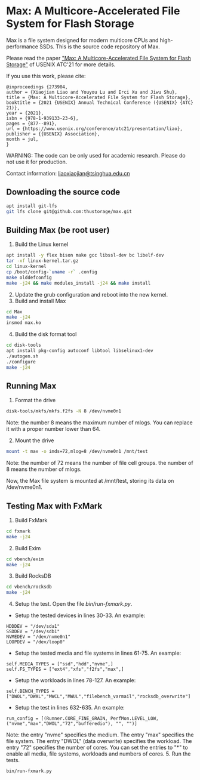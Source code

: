# Max: A Multicore-Accelerated File System for Flash Storage 
Max is a file system designed for modern multicore CPUs and high-performance SSDs.
This is the source code repository of Max.

Please read the paper ["Max: A Multicore-Accelerated File System for Flash Storage"](https://www.usenix.org/conference/atc21/presentation/liao) of USENIX ATC'21 for more details. 

If you use this work, please cite:
```
@inproceedings {273904,
author = {Xiaojian Liao and Youyou Lu and Erci Xu and Jiwu Shu},
title = {Max: A Multicore-Accelerated File System for Flash Storage},
booktitle = {2021 {USENIX} Annual Technical Conference ({USENIX} {ATC} 21)},
year = {2021},
isbn = {978-1-939133-23-6},
pages = {877--891},
url = {https://www.usenix.org/conference/atc21/presentation/liao},
publisher = {{USENIX} Association},
month = jul,
}
```

WARNING: The code can be only used for academic research. Please do not use it for production.

Contact information: liaoxiaojian@tsinghua.edu.cn

## Downloading the source code
```bash
apt install git-lfs
git lfs clone git@github.com:thustorage/max.git
```

## Building Max (be root user)
1. Build the Linux kernel  
```bash
apt install -y flex bison make gcc libssl-dev bc libelf-dev
tar -xf linux-kernel.tar.gz  
cd linux-kernel
cp /boot/config-`uname -r` .config
make olddefconfig
make -j24 && make modules_install -j24 && make install
```
2. Update the grub configuration and reboot into the new kernel.
3. Build and install Max
 ```bash
cd Max
make -j24
insmod max.ko
```
4. Build the disk format tool
```bash
cd disk-tools
apt install pkg-config autoconf libtool libselinux1-dev
./autogen.sh
./configure
make -j24
```

## Running Max
1. Format the drive
```bash
disk-tools/mkfs/mkfs.f2fs -N 8 /dev/nvme0n1
```
Note: the number 8 means the maximum number of mlogs. You can replace it with a proper number lower than 64.

2. Mount the drive
```bash
mount -t max -o imds=72,mlog=8 /dev/nvme0n1 /mnt/test
```
Note: the number of 72 means the number of file cell groups. the number of 8 means the number of mlogs.
    
Now, the Max file system is mounted at /mnt/test, storing its data on /dev/nvme0n1.

## Testing Max with FxMark
1. Build FxMark
```bash
cd fxmark
make -j24
```
2. Build Exim
```bash
cd vbench/exim
make -j24
```
3. Build RocksDB
```bash
cd vbench/rocksdb
make -j24
```
4. Setup the test. Open the file *bin/run-fxmark.py*.
-  Setup the tested devices in lines 30-33. An example:
 ```
HDDDEV = "/dev/sda1"
SSDDEV = "/dev/sdb1"
NVMEDEV = "/dev/nvme0n1"
LOOPDEV = "/dev/loop0"
```
- Setup the tested media and file systems in lines 61-75. An example:
```
self.MEDIA_TYPES = ["ssd","hdd","nvme",]
self.FS_TYPES = ["ext4","xfs","f2fs","max",]   
```
- Setup the workloads in lines 78-127. An example:
```
self.BENCH_TYPES = ["DWOL","DWAL","MWCL","MWUL","filebench_varmail","rocksdb_overwrite"]
```
- Setup the test in lines 632-635. An example:
```
run_config = [(Runner.CORE_FINE_GRAIN, PerfMon.LEVEL_LOW,("nvme","max","DWOL","72","bufferedio"), "", "")]
```
Note: the entry "nvme" specifies the medium. The entry "max" specifies the file system. The entry "DWOL" (data overwrite) specifies the workload. The entry "72" specifies the number of cores. You can set the entries to "*" to enable all media, file systems, workloads and numbers of cores.
5. Run the tests.
```bash
bin/run-fxmark.py
```

